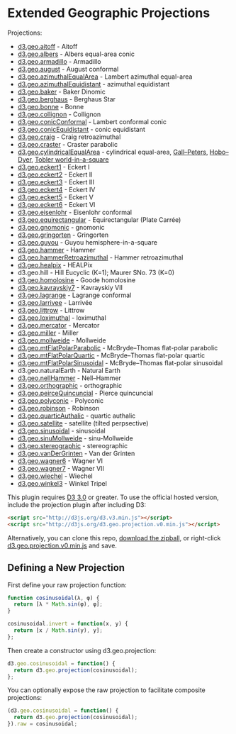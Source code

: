 # Extended Geographic Projections

Projections:

* [d3.geo.aitoff](http://bl.ocks.org/3682698) - Aitoff
* [d3.geo.albers](http://bl.ocks.org/3734308) - Albers equal-area conic
* [d3.geo.armadillo](http://bl.ocks.org/4463127) - Armadillo
* [d3.geo.august](http://bl.ocks.org/3797581) - August conformal
* [d3.geo.azimuthalEqualArea](http://bl.ocks.org/3757101) - Lambert azimuthal equal-area
* [d3.geo.azimuthalEquidistant](http://bl.ocks.org/3757110) - azimuthal equidistant
* [d3.geo.baker](http://bl.ocks.org/4476279) - Baker Dinomic
* [d3.geo.berghaus](http://bl.ocks.org/4463049) - Berghaus Star
* [d3.geo.bonne](http://bl.ocks.org/3734313) - Bonne
* [d3.geo.collignon](http://bl.ocks.org/3734316) - Collignon
* [d3.geo.conicConformal](http://bl.ocks.org/3734321) - Lambert conformal conic
* [d3.geo.conicEquidistant](http://bl.ocks.org/3734317) - conic equidistant
* [d3.geo.craig](http://bl.ocks.org/4459466) - Craig retroazimuthal
* [d3.geo.craster](http://bl.ocks.org/4465118) - Craster parabolic
* [d3.geo.cylindricalEqualArea](http://bl.ocks.org/3712408) - cylindrical equal-area, [Gall–Peters](http://bl.ocks.org/3946824), [Hobo–Dyer](http://bl.ocks.org/4476487), [Tobler world-in-a-square](http://bl.ocks.org/4476496)
* [d3.geo.eckert1](http://bl.ocks.org/3734322) - Eckert I
* [d3.geo.eckert2](http://bl.ocks.org/3734324) - Eckert II
* [d3.geo.eckert3](http://bl.ocks.org/3734325) - Eckert III
* [d3.geo.eckert4](http://bl.ocks.org/3734327) - Eckert IV
* [d3.geo.eckert5](http://bl.ocks.org/3734328) - Eckert V
* [d3.geo.eckert6](http://bl.ocks.org/3734329) - Eckert VI
* [d3.geo.eisenlohr](http://bl.ocks.org/3797585) - Eisenlohr conformal
* [d3.geo.equirectangular](http://bl.ocks.org/3757119) - Equirectangular (Plate Carrée)
* [d3.geo.gnomonic](http://bl.ocks.org/3757349) - gnomonic
* [d3.geo.gringorten](http://bl.ocks.org/3796882) - Gringorten
* [d3.geo.guyou](http://bl.ocks.org/3763867) - Guyou hemisphere-in-a-square
* [d3.geo.hammer](http://bl.ocks.org/3712397) - Hammer
* [d3.geo.hammerRetroazimuthal](http://bl.ocks.org/4459130) - Hammer retroazimuthal
* [d3.geo.healpix](http://bl.ocks.org/4463237) - HEALPix
* d3.geo.hill - Hill Eucyclic (K=1); Maurer SNo. 73 (K=0)
* [d3.geo.homolosine](http://bl.ocks.org/3734330) - Goode homolosine
* [d3.geo.kavrayskiy7](http://bl.ocks.org/3710082) - Kavrayskiy VII
* [d3.geo.lagrange](http://bl.ocks.org/3797591) - Lagrange conformal
* [d3.geo.larrivee](http://bl.ocks.org/3719042) - Larrivée
* [d3.geo.littrow](http://bl.ocks.org/4459071) - Littrow
* [d3.geo.loximuthal](http://bl.ocks.org/3867220) - loximuthal
* [d3.geo.mercator](http://bl.ocks.org/3757132) - Mercator
* [d3.geo.miller](http://bl.ocks.org/3734333) - Miller
* [d3.geo.mollweide](http://bl.ocks.org/3734336) - Mollweide
* [d3.geo.mtFlatPolarParabolic](http://bl.ocks.org/4465130) - McBryde–Thomas flat-polar parabolic
* [d3.geo.mtFlatPolarQuartic](http://bl.ocks.org/4465137) - McBryde–Thomas flat-polar quartic
* [d3.geo.mtFlatPolarSinusoidal](http://bl.ocks.org/4465140) - McBryde–Thomas flat-polar sinusoidal
* d3.geo.naturalEarth - Natural Earth
* [d3.geo.nellHammer](http://bl.ocks.org/3734342) - Nell–Hammer
* [d3.geo.orthographic](http://bl.ocks.org/3757125) - orthographic
* [d3.geo.peirceQuincuncial](http://bl.ocks.org/4310087) - Pierce quincuncial
* [d3.geo.polyconic](http://bl.ocks.org/3734343) - Polyconic
* [d3.geo.robinson](http://bl.ocks.org/3710566) - Robinson
* [d3.geo.quarticAuthalic](http://bl.ocks.org/4463175) - quartic authalic
* [d3.geo.satellite](http://bl.ocks.org/3790444) - satellite (tilted perpsective)
* [d3.geo.sinusoidal](http://bl.ocks.org/3712399) - sinusoidal
* [d3.geo.sinuMollweide](http://bl.ocks.org/4319903) - sinu-Mollweide
* [d3.geo.stereographic](http://bl.ocks.org/3757137) - stereographic
* [d3.geo.vanDerGrinten](http://bl.ocks.org/3796831) - Van der Grinten
* [d3.geo.wagner6](http://bl.ocks.org/3710148) - Wagner VI
* [d3.geo.wagner7](http://bl.ocks.org/4465109) - Wagner VII
* [d3.geo.wiechel](http://bl.ocks.org/4463155) - Wiechel
* [d3.geo.winkel3](http://bl.ocks.org/3682676) - Winkel Tripel

This plugin requires [D3 3.0](https://github.com/mbostock/d3/wiki/Upgrading-to-3.0) or greater. To use the official hosted version, include the projection plugin after including D3:

```html
<script src="http://d3js.org/d3.v3.min.js"></script>
<script src="http://d3js.org/d3.geo.projection.v0.min.js"></script>
```

Alternatively, you can clone this repo, [download the zipball](http://github.com/d3/d3-plugins/zipball/master), or right-click [d3.geo.projection.v0.min.js](http://d3js.org/d3.geo.projection.v0.min.js) and save.

## Defining a New Projection

First define your raw projection function:

```js
function cosinusoidal(λ, φ) {
  return [λ * Math.sin(φ), φ];
}

cosinusoidal.invert = function(x, y) {
  return [x / Math.sin(y), y];
};
```

Then create a constructor using d3.geo.projection:

```js
d3.geo.cosinusoidal = function() {
  return d3.geo.projection(cosinusoidal);
};
```

You can optionally expose the raw projection to facilitate composite projections:

```js
(d3.geo.cosinusoidal = function() {
  return d3.geo.projection(cosinusoidal);
}).raw = cosinusoidal;
```
